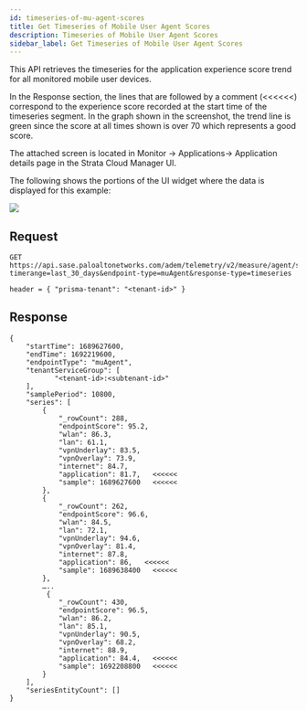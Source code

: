```yaml
---
id: timeseries-of-mu-agent-scores
title: Get Timeseries of Mobile User Agent Scores
description: Timeseries of Mobile User Agent Scores
sidebar_label: Get Timeseries of Mobile User Agent Scores
---
```


This API retrieves the timeseries for the application experience score trend for all monitored mobile user devices.  

In the Response section, the lines that are followed by a comment (<<<<<<) correspond to the experience score recorded at the start time of the timeseries segment. In the graph shown in the screenshot, the trend line is green since the score at all times shown is over 70 which represents a good score.  

The attached screen is located in Monitor -> Applications-> Application details page in the Strata Cloud Manager UI.

The following shows the portions of the UI widget where the data is displayed for this example:

![](/sase/img/adem/DOCS-3756-timeseries-of-mu-agent-scores.png)


## Request

    GET https://api.sase.paloaltonetworks.com/adem/telemetry/v2/measure/agent/score?timerange=last_30_days&endpoint-type=muAgent&response-type=timeseries
     
    header = { "prisma-tenant": "<tenant-id>" }


## Response

    {
        "startTime": 1689627600,
        "endTime": 1692219600,
        "endpointType": "muAgent",
        "tenantServiceGroup": [
               "<tenant-id>:<subtenant-id>"
        ],
        "samplePeriod": 10800,
        "series": [
            {
                "_rowCount": 288,
                "endpointScore": 95.2,
                "wlan": 86.3,
                "lan": 61.1,
                "vpnUnderlay": 83.5,
                "vpnOverlay": 73.9,
                "internet": 84.7,
                "application": 81.7,   <<<<<<
                "sample": 1689627600   <<<<<<
            },
            {
                "_rowCount": 262,
                "endpointScore": 96.6,
                "wlan": 84.5,
                "lan": 72.1,
                "vpnUnderlay": 94.6,
                "vpnOverlay": 81.4,
                "internet": 87.8,
                "application": 86,   <<<<<<
                "sample": 1689638400   <<<<<<
            },
            …..
             {
                "_rowCount": 430,
                "endpointScore": 96.5,
                "wlan": 86.2,
                "lan": 85.1,
                "vpnUnderlay": 90.5,
                "vpnOverlay": 68.2,
                "internet": 88.9,
                "application": 84.4,   <<<<<<
                "sample": 1692208800   <<<<<<
            }
        ],
        "seriesEntityCount": []
    }

